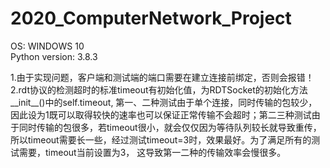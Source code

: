 # 2020_ComputerNetwork_Project
OS: WINDOWS 10  
Python version: 3.8.3

1.由于实现问题，客户端和测试端的端口需要在建立连接前绑定，否则会报错！
2.rdt协议的检测超时的标准timeout有初始化值，为RDTSocket的初始化方法__init__()中的self.timeout, 第一、二种测试由于单个连接，同时传输的包较少，因此设为1既可以取得较快的速率也可以保证正常传输不会超时；第二三种测试由于同时传输的包很多，若timeout很小，就会仅仅因为等待队列较长就导致重传，所以timeout需要长一些，经过测试timeout=3时，效果最好。为了满足所有的测试需要，timeout当前设置为3， 这导致第一二种的传输效率会慢很多。